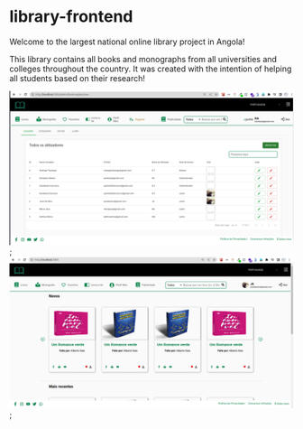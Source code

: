 # library-frontend

Welcome to the largest national online library project in Angola!

This library contains all books and monographs from all universities and colleges throughout the country. It was created with the intention of helping all students based on their research!

![image](https://github.com/kambaia/library-frontend/blob/main/src/assets/lib1.png);
![image](https://github.com/kambaia/library-frontend/blob/main/src/assets/lib2.png);
